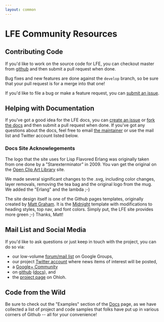 ```yaml
---
layout: common
---
```


# LFE Community Resources

## Contributing Code

If you'd like to work on the source code for LFE, you can checkout master from
<a href="https://github.com/rvirding/lfe">github</a> and then submit a pull
request when done.

Bug fixes and new features are done against the ```develop``` branch, so be
sure that your pull request is for a merge into that one!

If you'd like to file a bug or make a feature request, you can
<a href="https://github.com/rvirding/lfe/issues">submit an issue</a>.

## Helping with Documentation

If you've got a good idea for the LFE docs, you can <a
href="https://github.com/lfe/lfe.github.com/issues">create an issue</a> or
<a href="https://github.com/lfe/lfe.github.com">fork the docs</a> and then
submit a pull request when done. If you've got any questions about the docs,
feel free to email <a href="mailto:oubiwann@cogitat.io">the maintainer</a> or
use the mail list and Twitter account listed below.

### Docs Site Acknowlegements

The logo that the site uses for Lisp Flavored Erlang was originally taken from
one done by a "Starexterminator" in 2009. You van get the original on the
<a href="http://openclipart.org/detail/25974/green-mug-of-tea-by-anonymous-25974">Open
Clip Art Library</a> site.

We made several significant changes to the .svg, including color changes, layer
removals, removing the tea bag and the original logo from the mug. We added the
"Erlang" and the lambda ;-)

The site design itself is one of the Github pages templates, originally created
by <a href="https://twitter.com/michigangraham">Matt Graham</a>. It is the
<a href="http://mattgraham.github.io/Midnight/">Midnight</a> template with
modifications to heading styles, top nav, and font colors. Simply put, the LFE
site provides more green ;-) Thanks, Matt!

## Mail List and Social Media

If you'd like to ask questions or just keep in touch with the project, you can
do so via:

* our low-volume
  <a href="http://groups.google.com/group/lisp-flavoured-erlang">forum/mail list</a>
  on Google Groups,
* our project <a href="https://twitter.com/ErlangLisp">Twitter account</a>
  where news items of interest will be posted,
* a <a href="https://plus.google.com/u/1/communities/103919485468949397234">Google+
  Community</a>
* on <a href="https://github.com/rvirding/lfe">github</a>
  (<a href="https://github.com/lfe/lfe.github.com">docs</a>), and
* the <a href="https://www.ohloh.net/p/lfe">project page</a> on Ohloh.

## Code from the Wild

Be sure to check out the "Examples" section of the
<a href="/docs.html">Docs</a> page, as we have collected a list of project and
code samples that folks have put up in various corners of Github -- all for
your convenience!
